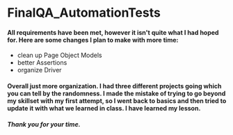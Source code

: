# FinalQA_AutomationTests

#### All requirements have been met, however it isn't quite what I had hoped for. Here are some changes I plan to make with more time:
  - clean up Page Object Models 
  - better Assertions
  - organize Driver
  
#### Overall just more organization. I had three different projects going which you can tell by the randomness. I made the mistake of trying to go beyond my skillset with my first attempt, so I went back to basics and then tried to update it with what we learned in class. I have learned my lesson. 
##### Thank you for your time. 
